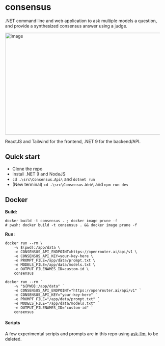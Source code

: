 # consensus
.NET command line and web application to ask multiple models a question, and provide a synthesized consensus answer using a judge.

<img width="773" height="331" alt="image" src="https://github.com/user-attachments/assets/2dc34183-d185-4294-b4d5-f9125fab44ea" />

ReactJS and Tailwind for the frontend, .NET 9 for the backend/API.

## Quick start

- Clone the repo
- Install .NET 9 and NodeJS
- `cd .\src\Consensus.Api\` and `dotnet run`
- (New terminal) `cd .\src\Consensus.Web\` and `npm run dev`


## Docker

**Build:**

```
docker build -t consensus . ; docker image prune -f
# pwsh: docker build -t consensus . && docker image prune -f
```

**Run:**

```shell
docker run --rm \
    -v $(pwd):/app/data \
    -e CONSENSUS_API_ENDPOINT=https://openrouter.ai/api/v1 \
    -e CONSENSUS_API_KEY=your-key-here \
    -e PROMPT_FILE=/app/data/prompt.txt \
    -e MODELS_FILE=/app/data/models.txt \
    -e OUTPUT_FILENAMES_ID=custom-id \
    consensus
```

```shell
docker run --rm `
    -v "${PWD}:/app/data" `
    -e CONSENSUS_API_ENDPOINT="https://openrouter.ai/api/v1" `
    -e CONSENSUS_API_KEY="your-key-here" `
    -e PROMPT_FILE="/app/data/prompt.txt" `
    -e MODELS_FILE="/app/data/models.txt" `
    -e OUTPUT_FILENAMES_ID="custom-id" `
    consensus
```

#### Scripts
A few experimental scripts and prompts are in this repo using [ask-llm](https://github.com/yetanotherchris/ask-llm), to be deleted.

